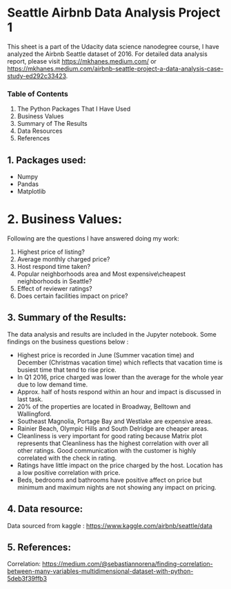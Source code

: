 # Seattle Airbnb Data Analysis Project 1
This sheet is a part of the Udacity data science nanodegree course, I have analyzed the Airbnb Seattle dataset of 2016.
For detailed data analysis report, please visit  https://mkhanes.medium.com/  or https://mkhanes.medium.com/airbnb-seattle-project-a-data-analysis-case-study-ed292c33423.
### Table of Contents

1. The Python Packages That I Have Used
2. Business Values
3. Summary of The Results
4. Data Resources
5. References
## 1. Packages used:
* Numpy
* Pandas
* Matplotlib
# 2. Business Values:

Following are the questions I have answered doing my work:

1. Highest price of listing?
2. Average monthly charged price? 
3. Host respond time taken?
4. Popular neighborhoods area and Most expensive\cheapest neighborhoods in Seattle?
5. Effect of reviewer ratings?
6. Does certain facilities impact on price?
## 3. Summary of the Results:
The data analysis and results are included in the Jupyter notebook.
Some findings on the business questions below :<br>
  * Highest price is recorded in June (Summer vacation time) and December (Christmas vacation time) which reflects that vacation time is busiest time that tend to rise price.
  * In Q1 2016, price charged was lower than the average for the whole year due to low demand time.
  * Approx. half of hosts respond within an hour and impact is discussed in last task.
  * 20% of the properties are located in Broadway, Belltown and Wallingford.
  * Southeast Magnolia, Portage Bay and Westlake are expensive areas.
  * Rainier Beach, Olympic Hills and South Delridge are cheaper areas.
  * Cleanliness is very important for good rating because Matrix plot represents that Cleanliness has the highest correlation with over all other ratings. Good communication with the customer is highly correlated with the check in rating. 
  * Ratings have little impact on the price charged by the host. Location has a low positive correlation with price.
  * Beds, bedrooms and bathrooms have positive affect on price but minimum and maximum nights are not showing any impact on pricing.
  ## 4. Data resource:
Data sourced from kaggle : https://www.kaggle.com/airbnb/seattle/data
## 5. References:

Correlation: https://medium.com/@sebastiannorena/finding-correlation-between-many-variables-multidimensional-dataset-with-python-5deb3f39ffb3

